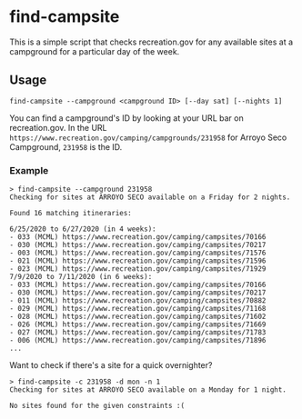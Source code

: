 # find-campsite

This is a simple script that checks recreation.gov for any available sites at a campground for a particular day of the week.

## Usage

`find-campsite --campground <campground ID> [--day sat] [--nights 1]`

You can find a campground's ID by looking at your URL bar on recreation.gov. In the URL `https://www.recreation.gov/camping/campgrounds/231958` for Arroyo Seco Campground, `231958` is the ID.

### Example

```
> find-campsite --campground 231958
Checking for sites at ARROYO SECO available on a Friday for 2 nights.

Found 16 matching itineraries:

6/25/2020 to 6/27/2020 (in 4 weeks):
- 033 (MCML) https://www.recreation.gov/camping/campsites/70166
- 030 (MCML) https://www.recreation.gov/camping/campsites/70217
- 003 (MCML) https://www.recreation.gov/camping/campsites/71576
- 021 (MCML) https://www.recreation.gov/camping/campsites/71596
- 023 (MCML) https://www.recreation.gov/camping/campsites/71929
7/9/2020 to 7/11/2020 (in 6 weeks):
- 033 (MCML) https://www.recreation.gov/camping/campsites/70166
- 030 (MCML) https://www.recreation.gov/camping/campsites/70217
- 011 (MCML) https://www.recreation.gov/camping/campsites/70882
- 029 (MCML) https://www.recreation.gov/camping/campsites/71168
- 028 (MCML) https://www.recreation.gov/camping/campsites/71602
- 026 (MCML) https://www.recreation.gov/camping/campsites/71669
- 027 (MCML) https://www.recreation.gov/camping/campsites/71783
- 006 (MCML) https://www.recreation.gov/camping/campsites/71896
...
```

Want to check if there's a site for a quick overnighter?

```
> find-campsite -c 231958 -d mon -n 1
Checking for sites at ARROYO SECO available on a Monday for 1 night.

No sites found for the given constraints :(
```
